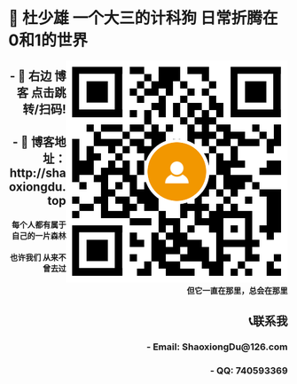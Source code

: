 <h1>👋  杜少雄 一个大三的计科狗  日常折腾在0和1的世界</h1>

<a target="_blank" href="http://shaoxiongdu.top"><img align="right" alt="我的技术博客" title="我的技术博客" src="https://github.com/ShaoxiongDu/ShaoxiongDu/blob/main/blogQR.png" /> </a>



<h2 align='right'> - 💖 右边 博客 点击跳转/扫码! </h2>

<h2 align='right'> - 💬 博客地址：http://shaoxiongdu.top </h2>

<h4 align='right'> 每个人都有属于自己的一片森林 </h4>

<h4 align='right'>也许我们 从来不曾去过</h4>

<h4 align='right'> 但它一直在那里，总会在那里</h4>

<h2 align="right"> 📞联系我 </h2>

<h3 align="right"> - Email: ShaoxiongDu@126.com </h3>
<h3 align="right"> - QQ: 740593369 </h3>
